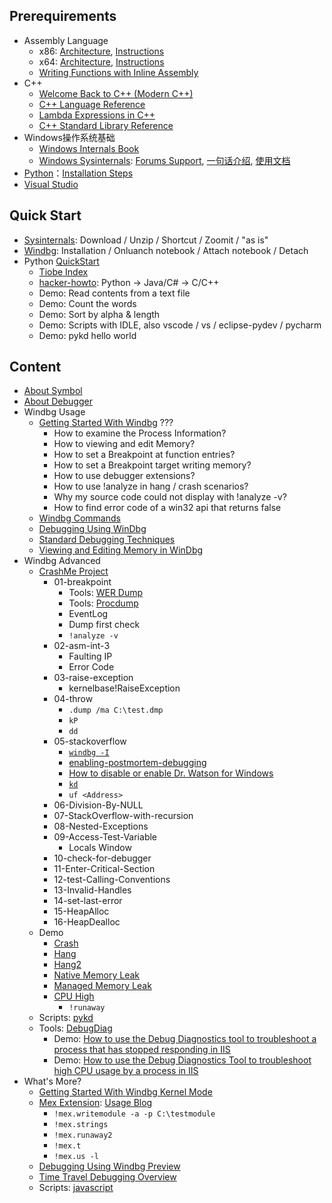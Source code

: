 ## Prerequirements
- Assembly Language
	- x86: [Architecture](https://docs.microsoft.com/en-us/windows-hardware/drivers/debugger/x86-architecture), [Instructions](https://docs.microsoft.com/en-us/windows-hardware/drivers/debugger/x86-instructions)
	- x64: [Architecture](https://docs.microsoft.com/en-us/windows-hardware/drivers/debugger/x64-architecture), [Instructions](https://docs.microsoft.com/en-us/windows-hardware/drivers/debugger/x64-instructions)
	- [Writing Functions with Inline Assembly](https://msdn.microsoft.com/en-us/library/5sds75we.aspx)
- C++
	- [Welcome Back to C++ (Modern C++)](https://msdn.microsoft.com/en-us/library/hh279654.aspx)
	- [C++ Language Reference](https://msdn.microsoft.com/en-us/library/3bstk3k5.aspx)
	- [Lambda Expressions in C++](https://msdn.microsoft.com/en-us/library/dd293608.aspx)
	- [C++ Standard Library Reference](https://msdn.microsoft.com/en-us/library/cscc687y.aspx)
- Windows操作系统基础
	- [Windows Internals Book](https://docs.microsoft.com/en-us/sysinternals/learn/windows-internals)
	- [Windows Sysinternals](https://docs.microsoft.com/en-us/sysinternals/): [Forums Support](https://social.technet.microsoft.com/Forums/en-US/home?category=sysinternals&amp;filter=alltypes&amp;sort=lastpostdesc), [一句话介绍](http://blog.wuwenxiang.net/Windows-Sysinternals), [使用文档](https://docs.microsoft.com/en-us/sysinternals/learn/troubleshooting-book)
- [Python](https://www.python.org/downloads/)：[Installation Steps](https://github.com/wu-wenxiang/Training-Python-Public/blob/master/doc/Installation-Python.md)
- [Visual Studio](https://visualstudio.microsoft.com/zh-hans/downloads/)

## Quick Start
- [Sysinternals](https://docs.microsoft.com/en-us/sysinternals/downloads/): Download / Unzip / Shortcut / Zoomit / "as is"
- [Windbg](https://docs.microsoft.com/en-us/windows-hardware/drivers/debugger/debugger-download-tools): Installation / Onluanch notebook / Attach notebook / Detach
- Python [QuickStart](https://www.python.org/about/gettingstarted/)
	- [Tiobe Index](https://www.tiobe.com/tiobe-index/)
	- [hacker-howto](https://translations.readthedocs.io/en/latest/hacker_howto.html#id12): Python -> Java/C# -> C/C++
	- Demo: Read contents from a text file
	- Demo: Count the words
	- Demo: Sort by alpha & length
	- Demo: Scripts with IDLE, also vscode / vs / eclipse-pydev / pycharm
	- Demo: pykd hello world

## Content
- [About Symbol](https://github.com/wu-wenxiang/Training-Debug-Windows-Public/blob/master/doc/Debug-Symbol.md)
- [About Debugger](https://github.com/wu-wenxiang/Training-Debug-Windows-Public/blob/master/doc/Debug-Debugger.md)
- Windbg Usage
	- [Getting Started With Windbg](https://docs.microsoft.com/en-us/windows-hardware/drivers/debugger/getting-started-with-windbg) ???
		- How to examine the Process Information?
		- How to viewing and edit Memory?
		- How to set a Breakpoint at function entries?
		- How to set a Breakpoint target writing memory?
		- How to use debugger extensions?
		- How to use !analyze in hang / crash scenarios?
		- Why my source code could not display with !analyze -v?
		- How to find error code of a win32 api that returns false
	- [Windbg Commands](https://docs.microsoft.com/en-us/windows-hardware/drivers/debugger/commands)
	- [Debugging Using WinDbg](https://docs.microsoft.com/en-us/windows-hardware/drivers/debugger/debugging-using-windbg)
	- [Standard Debugging Techniques](https://docs.microsoft.com/en-us/windows-hardware/drivers/debugger/standard-debugging-techniques)
	- [Viewing and Editing Memory in WinDbg](https://docs.microsoft.com/en-us/windows-hardware/drivers/debugger/memory-window)
- Windbg Advanced
	- [CrashMe Project](http://windbg.info/apps/46-crashme.html)
		- 01-breakpoint
			- Tools: [WER Dump](https://docs.microsoft.com/zh-cn/windows/desktop/wer/wer-settings)
			- Tools: [Procdump](https://docs.microsoft.com/en-us/sysinternals/downloads/procdump)
			- EventLog
			- Dump first check
			- `!analyze -v`
		- 02-asm-int-3
			- Faulting IP
			- Error Code
		- 03-raise-exception
			- kernelbase!RaiseException
		- 04-throw
			- `.dump /ma C:\test.dmp`
			- `kP`
			- `dd` <Exception Object>
		- 05-stackoverflow
			- [`windbg -I`](https://docs.microsoft.com/en-us/windows-hardware/drivers/debugger/windbg-command-line-options)
			- [enabling-postmortem-debugging](https://docs.microsoft.com/en-us/windows-hardware/drivers/debugger/enabling-postmortem-debugging)
			- [How to disable or enable Dr. Watson for Windows](https://support.microsoft.com/en-us/help/188296/how-to-disable-or-enable-dr-watson-for-windows)
			- [`kd`](https://docs.microsoft.com/en-us/windows-hardware/drivers/debugger/k--kb--kc--kd--kp--kp--kv--display-stack-backtrace-)
			- `uf <Address>`
		- 06-Division-By-NULL
		- 07-StackOverflow-with-recursion
		- 08-Nested-Exceptions
		- 09-Access-Test-Variable
			- Locals Window 
		- 10-check-for-debugger
		- 11-Enter-Critical-Section
		- 12-test-Calling-Conventions
		- 13-Invalid-Handles
		- 14-set-last-error
		- 15-HeapAlloc
		- 16-HeapDealloc
	- Demo
		- [Crash](https://msdn.microsoft.com/library/windows/desktop/ee416349)
		- [Hang](https://blogs.msdn.microsoft.com/benjaminperkins/2013/01/08/debugging-a-hung-application-with-windbg/)
		- [Hang2](https://blogs.msdn.microsoft.com/msdnts/2006/11/24/how-to-debug-application-crashhang-in-production-environment/)
		- [Native Memory Leak](https://docs.microsoft.com/en-us/windows-hardware/drivers/debugger/using-umdh-to-find-a-user-mode-memory-leak)
		- [Managed Memory Leak](https://blogs.msdn.microsoft.com/paullou/2011/06/28/debugging-managed-code-memory-leak-with-memory-dump-using-windbg/)
		- [CPU High](https://blogs.msdn.microsoft.com/ntdebugging/2008/05/15/how-to-track-down-high-cpu-in-user-mode-applications-a-live-debug/) 
			- `!runaway`
	- Scripts: [pykd](https://github.com/wu-wenxiang/Tool-Windbg-Pykd-Scripts)
	- Tools: [DebugDiag](https://www.microsoft.com/en-us/download/details.aspx?id=49924)
		- Demo: [How to use the Debug Diagnostics tool to troubleshoot a process that has stopped responding in IIS](https://support.microsoft.com/en-us/help/919792/how-to-use-the-debug-diagnostics-tool-to-troubleshoot-a-process-that-h)
		- Demo: [How to use the Debug Diagnostics Tool to troubleshoot high CPU usage by a process in IIS](https://support.microsoft.com/en-us/help/919791/how-to-use-the-debug-diagnostics-tool-to-troubleshoot-high-cpu-usage-b)
- What's More?
	- [Getting Started With Windbg Kernel Mode](https://docs.microsoft.com/en-us/windows-hardware/drivers/debugger/getting-started-with-windbg--kernel-mode-)
	- [Mex Extension](https://www.microsoft.com/en-us/download/details.aspx?id=53304): [Usage Blog](https://blogs.msdn.microsoft.com/luisdem/2016/07/19/mex-debugging-extension-for-windbg-2/)
		- `!mex.writemodule -a -p C:\testmodule`
		- `!mex.strings`
		- `!mex.runaway2`
		- `!mex.t`
		- `!mex.us -l`
	- [Debugging Using Windbg Preview](https://docs.microsoft.com/en-us/windows-hardware/drivers/debugger/debugging-using-windbg-preview)
	- [Time Travel Debugging Overview](https://docs.microsoft.com/en-us/windows-hardware/drivers/debugger/time-travel-debugging-overview)
	- Scripts: [javascript](https://docs.microsoft.com/en-us/windows-hardware/drivers/debugger/time-travel-debugging-javascript-automation)
